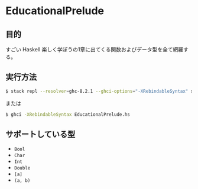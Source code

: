 # EducationalPrelude

## 目的

すごい Haskell 楽しく学ぼうの1章に出てくる関数およびデータ型を全て網羅する。

## 実行方法

```bash
$ stack repl --resolver=ghc-8.2.1 --ghci-options="-XRebindableSyntax" src/EducationalPrelude.hs
```

または

```bash
$ ghci -XRebindableSyntax EducationalPrelude.hs
```

## サポートしている型

- `Bool`
- `Char`
- `Int`
- `Double`
- `[a]`
- `(a, b)`
